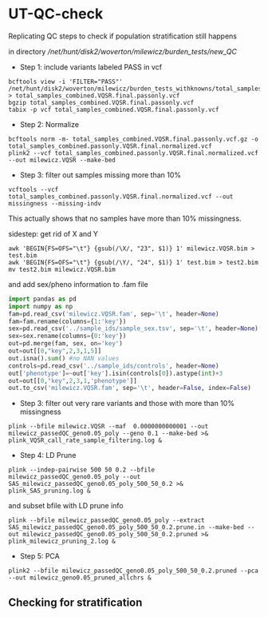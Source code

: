 # UT-QC-check
Replicating QC steps to check if population stratification still happens

in directory */net/hunt/disk2/woverton/milewicz/burden_tests/new_QC*

- Step 1: include variants labeled PASS in vcf

```console
bcftools view -i 'FILTER="PASS"' /net/hunt/disk2/woverton/milewicz/burden_tests_withknowns/total_samples_combined.VQSR.final.vcf.gz > total_samples_combined.VQSR.final.passonly.vcf
bgzip total_samples_combined.VQSR.final.passonly.vcf
tabix -p vcf total_samples_combined.VQSR.final.passonly.vcf
```

- Step 2: Normalize

```console
bcftools norm -m- total_samples_combined.VQSR.final.passonly.vcf.gz -o total_samples_combined.passonly.VQSR.final.normalized.vcf
plink2 --vcf total_samples_combined.passonly.VQSR.final.normalized.vcf --out milewicz.VQSR --make-bed
```

- Step 3: filter out samples missing more than 10%

```console
vcftools --vcf total_samples_combined.passonly.VQSR.final.normalized.vcf --out missingness --missing-indv
```

This actually shows that no samples have more than 10% missingness.

sidestep: get rid of X and Y

```
awk 'BEGIN{FS=OFS="\t"} {gsub(/\X/, "23", $1)} 1' milewicz.VQSR.bim > test.bim
awk 'BEGIN{FS=OFS="\t"} {gsub(/\Y/, "24", $1)} 1' test.bim > test2.bim
mv test2.bim milewicz.VQSR.bim
```

and add sex/pheno information to .fam file

```python
import pandas as pd
import numpy as np
fam=pd.read_csv('milewicz.VQSR.fam', sep='\t', header=None)
fam=fam.rename(columns={1:'key'})
sex=pd.read_csv('../sample_ids/sample_sex.tsv', sep='\t', header=None)
sex=sex.rename(columns={0:'key'})
out=pd.merge(fam, sex, on='key')
out=out[[0,"key",2,3,1,5]]
out.isna().sum() #no NAN values
controls=pd.read_csv('../sample_ids/controls', header=None)
out['phenotype']=~out['key'].isin(controls[0]).astype(int)+3
out=out[[0,"key",2,3,1,'phenotype']]
out.to_csv('milewicz.VQSR.fam', sep='\t', header=False, index=False)
```

- Step 3: filter out very rare variants and those with more than 10% missingness

```console
plink --bfile milewicz.VQSR --maf  0.0000000000001 --out milewicz_passedQC_geno0.05_poly --geno 0.1 --make-bed >& plink_VQSR_call_rate_sample_filtering.log &
```

- Step 4: LD Prune

```console
plink --indep-pairwise 500 50 0.2 --bfile milewicz_passedQC_geno0.05_poly --out SAS_milewicz_passedQC_geno0.05_poly_500_50_0.2 >& plink_SAS_pruning.log &
```

and subset bfile with LD prune info

```
plink --bfile milewicz_passedQC_geno0.05_poly --extract SAS_milewicz_passedQC_geno0.05_poly_500_50_0.2.prune.in --make-bed --out milewicz_passedQC_geno0.05_poly_500_50_0.2.pruned >& plink_milewicz_pruning_2.log &
```

- Step 5: PCA

```console
plink2 --bfile milewicz_passedQC_geno0.05_poly_500_50_0.2.pruned --pca --out milewicz_geno0.05_pruned_allchrs &
```

## Checking for stratification


